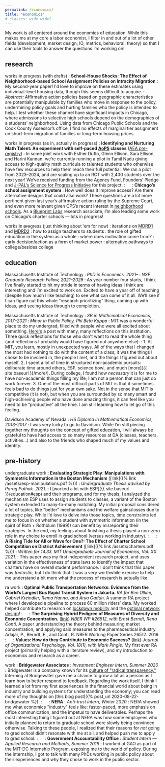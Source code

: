 ```yaml
---
permalink: /economics/
title: "economics"
# classes: wide wide2
---
```


My work is all centered around the economics of education. While this makes me at my core a labor economist, I filter in and out of a lot of other fields (development, market design, IO, metrics, behavioral, theory) so that I can use their tools to answer the questions I’m working on!  

## research

works in progress (with drafts)
: **School-House Shocks: The Effect of Neighborhood-based School Assignment Policies on Intracity Migration**
: My second-year paper! I'd love to improve on these estimates using individual-level housing data, though this seems difficult to acquire.
: *Abstract:* Affirmative action policies based on geographic characteristics are potentially manipulable by families who move in response to the policy, undermining policy goals and hurting families who the policy is intended to help. I test whether these channel have significant impacts in Chicago, where admissions to selective high schools depend on the demographics of a students’ neighborhood. Using data from Chicago Public Schools and the Cook County Assessor’s office, I find no effects of marginal tier assignment on short-term migration of families or long-term housing prices.

works in progress (as in, actually in progress)
: **Identifying and Nurturing Math Talent: An experiment with self-paced [AoPS](https://artofproblemsolving.com/) classes** ([AEA pre-registry](https://www.socialscienceregistry.org/trials/14090))
: In some joint work with Esther Duflo, Glenn Ellison, Sara Ellison, and Harini Kannan, we’re currently running a pilot in Tamil Nadu giving access to high-quality math curricula to talented students who otherwise have few resources to help them reach their full potential. We ran a pilot from 2023–2024, and are scaling up to an RCT with 2,400 students over the next year! We’ve received funding from the Agency Fund, Founders’ Pledge and [J-PAL’s Science for Progress Initiative](https://www.povertyactionlab.org/initiative-project/identifying-and-nurturing-math-talent-scale-experiment-art-problem-solving-self) for this project.
:  
: **Chicago’s school assignment system**
: How well does it improve access? Are there alternative designs that could also work? These questions are a lot more pertinent given last year’s affirmative action ruling by the Supreme Court, and even more relevant given CPS’s recent interest in [neighborhood schools](https://www.cpsboe.org/content/documents/23-1214-rs3.pdf). As a [Blueprint Labs](https://blueprintlabs.mit.edu/) research associate, I’m also leading some work on Chicago’s charter schools — lots in progress!

works in ~~pro~~gress (just thinking about ‘em for now)
: iterations on [MDRD1](https://onlinelibrary.wiley.com/doi/abs/10.3982/ECTA13925) and [MDRD2](https://onlinelibrary.wiley.com/doi/full/10.3982/ECTA17125)
: how to assign teachers to students
: the role of gifted education in the system as a whole
: where does motivation come from?
: early decision/action as a form of market power
: alternative pathways to college/besides college

## education

Massachusetts Institute of Technology
: *PhD in Economics, 2021–*
: *NSF Graduate Research Fellow, 2021–2026*
: As year number four starts, I think I’ve finally started to hit my stride in terms of having ideas I think are interesting and I’m excited to work on. Excited to have a year off of teaching (despite how much I like teaching) to see what can come of it all. We’ll see if I can figure out this whole “research prioritizing” thing, coming up with ideas, and seeing ideas through to completion. 

Massachusetts Institute of Technology
: *SB in Mathematical Economics, 2017–2021*
: *Minor in Public Policy, Phi Beta Kappa*
: MIT was a wonderful place to do my undergrad, filled with people who were all excited about something. [Here's](https://mitadmissions.org/blogs/entry/ten/) a post with many, many reflections on this institution. Three quick reflections for those who don't want to read the whole thing (and reflections I probably would have figured out anywhere else):
: 1. At MIT, you learn, mostly in [unexpected ways](https://mitadmissions.org/blogs/entry/what-i-learned-from-classes/). All of the ways that I changed the most had nothing to do with the content of a class; it was the things I chose to be involved in, the people I met, and the things I figured out about myself.
2. I spent a lot of time in structured non-academic pursuits: deliberate time around others, ESP, science bowl, and much [more]({{ site.baseurl }}/more/). During college, I found how *necessary* it is for me to have non-academic things filling my life; I am not a person that can just do work forever.
3. One of the most difficult parts of MIT is that it sometimes feels bad to do things just for your own sake. Not in the sense that MIT is competitive (it is not), but when you are surrounded by so many smart and high-achieving people who have done amazing things, it can feel like you need to be “productive” all the time. I am still learning how to let go of this feeling.

Davidson Academy of Nevada
: *HS Diploma in Mathematical Economics, 2013–2017*
: I was very lucky to go to Davidson. While I’m still piecing together my thoughts on the concept of gifted education, I will always be grateful to have had access to so many resources at DA (classes, teachers, activities…) and also to the friends who shaped much of my values and identity.

## pre-history

undergraduate work
: **Evaluating Strategic Play: Manipulations with Symmetric Information in the Boston Mechanism** ([link]({% link /assets/esp-manipulations.pdf %})) <a name="thesis"></a>
: *Undergraduate Thesis advised by Parag Pathak. 2021.*
: I [worked a lot with ESP]({{ site.baseurl }}/education#esp) and their programs, and for my thesis, I analyzed the mechanism ESP uses to assign students to classes, a variant of the Boston system extended to many-to-many matching. My initial proposal considered a lot of topics, like "better" mechanisms and the welfare gains/losses due to strategic play. While I'd love to delve into those topics, time constraints led me to focus in on whether a student with symmetric information (in the spirit of Roth + Rothblum (1999)) can benefit by misreporting their strategies. In the end, my feelings about finishing a thesis played a non-zero role in my choice to enroll in grad school (versus working in industry).
:  
: **A Rising Tide for All or Wave for One?: The Effect of Charter School Competition on District Achievement** ([link]({% link /assets/charters.pdf %}))
: *Written for 14.33. MIT Undergraduate Journal of Economics, Vol. XX. 2021.*
: This paper was my first independent research project, and uses variation in the effectiveness of state laws to identify the impact that charters have on overall student performance. I don’t think that this paper was *fantastic*, but I do think that it was a very worthwhile exercise to help me understand a bit more what the process of research is actually like.

ra work
: **Optimal Public Transportation Networks: Evidence from the World’s Largest Bus Rapid Transit System in Jakarta.** *RA for Ben Olken, Gabriel Kreindler, Rema Hanna, and Arya Gaduh*. A summer RA project where I developed a pipeline to process 60 million riders’ data. My worked helped contribute to research on [lockdown mobility](https://histecon.fas.harvard.edu/climate-loss/indonesia/index.html) and the [optimal network design](https://www.nber.org/papers/w31369)!
:  
: **The Surprising Hybrid Pedigree of Measures of Diversity and Economic Concentration.** ([link](https://www.nber.org/papers/w26512.pdf)) *NBER WP #26512, with Ernst Berndt, Rena Conti*. A paper understanding the theory behind measuring market concentration, and applying said measures to the pharmaceutical industry. Adajar, P., Berndt, E., and Conti, R. NBER Working Paper Series 26512. 2019.
:  
: **Values: How do they Contribute to Economic Success?** ([link](http://www.na-businesspress.com/JOP/JOP18-1/PingleM_18_1.pdf)) *Journal of Organizational Psychology,  Vol. 18(1), with Mark Pingle*. My first ever RA project (primarily helping with a literature review), and my introduction to economics and research as a career.

work
: **Bridgewater Associates**
: *Investment Engineer Intern, Summer 2020*
: Bridgewater is a company known for its [culture of "radical transparency."](https://www.bridgewater.com/media-archive/culture/) Interning at Bridgewater gave me a chance to grow a lot as a person as I learn how to better respond to feedback. Regarding the work itself, I think I learned a lot from my first experiences in the financial world about being in industry and building systems for understanding the economy; you can read more of my thoughts on [this blog post]({% post_url 2020-08-22-bridgewater %}).
:  
: **NERA**
: *Anti-trust Intern, Winter 2020*
: NERA showed me what economics "industry" feels like: faster-paced, more emphasis on office communication, and the impetus to have deliverables. Perhaps the most interesting thing I figured out at NERA was how some employees who initially planned to return to graduate school were slowly being convinced otherwise. Talking to these people, I realized that their reasons for *not* going to grad school didn’t resonate with me at all, and helped push me to apply to grad school.
:  
: **Government Accountability Office**
: *Student Intern — Applied Research and Methods, Summer 2019*
: I worked at GAO as part of the [MIT-DC Internship Program](https://summerwash.mit.edu/), exposing me to the world of policy. During the internship, I got to talk with many PhDs working in public policy about their experiences and why they chose to work in the public sector.
